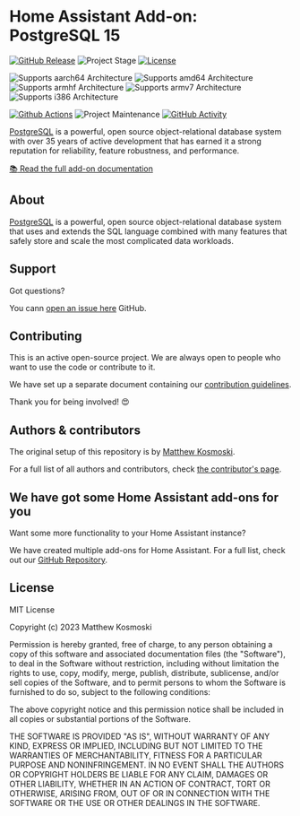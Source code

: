 # Home Assistant Add-on: PostgreSQL 15

[![GitHub Release][releases-shield]][releases]
![Project Stage][project-stage-shield]
[![License][license-shield]](LICENSE.md)

![Supports aarch64 Architecture][aarch64-shield]
![Supports amd64 Architecture][amd64-shield]
![Supports armhf Architecture][armhf-shield]
![Supports armv7 Architecture][armv7-shield]
![Supports i386 Architecture][i386-shield]

[![Github Actions][github-actions-shield]][github-actions]
![Project Maintenance][maintenance-shield]
[![GitHub Activity][commits-shield]][commits]

[PostgreSQL][postgresql] is a powerful, open source object-relational database
system with over 35 years of active development that has earned it a strong
reputation for reliability, feature robustness, and performance.

[:books: Read the full add-on documentation][docs]

## About

[PostgreSQL][postgresql] is a powerful, open source object-relational database
system that uses and extends the SQL language combined with many features that
safely store and scale the most complicated data workloads.

## Support

Got questions?

You cann [open an issue here][issue] GitHub.

## Contributing

This is an active open-source project. We are always open to people who want to
use the code or contribute to it.

We have set up a separate document containing our
[contribution guidelines](.github/CONTRIBUTING.md).

Thank you for being involved! :heart_eyes:

## Authors & contributors

The original setup of this repository is by [Matthew Kosmoski][mkosmo].

For a full list of all authors and contributors,
check [the contributor's page][contributors].

## We have got some Home Assistant add-ons for you

Want some more functionality to your Home Assistant instance?

We have created multiple add-ons for Home Assistant. For a full list, check out
our [GitHub Repository][repository].

## License

MIT License

Copyright (c) 2023 Matthew Kosmoski

Permission is hereby granted, free of charge, to any person obtaining a copy
of this software and associated documentation files (the "Software"), to deal
in the Software without restriction, including without limitation the rights
to use, copy, modify, merge, publish, distribute, sublicense, and/or sell
copies of the Software, and to permit persons to whom the Software is
furnished to do so, subject to the following conditions:

The above copyright notice and this permission notice shall be included in all
copies or substantial portions of the Software.

THE SOFTWARE IS PROVIDED "AS IS", WITHOUT WARRANTY OF ANY KIND, EXPRESS OR
IMPLIED, INCLUDING BUT NOT LIMITED TO THE WARRANTIES OF MERCHANTABILITY,
FITNESS FOR A PARTICULAR PURPOSE AND NONINFRINGEMENT. IN NO EVENT SHALL THE
AUTHORS OR COPYRIGHT HOLDERS BE LIABLE FOR ANY CLAIM, DAMAGES OR OTHER
LIABILITY, WHETHER IN AN ACTION OF CONTRACT, TORT OR OTHERWISE, ARISING FROM,
OUT OF OR IN CONNECTION WITH THE SOFTWARE OR THE USE OR OTHER DEALINGS IN THE
SOFTWARE.

[aarch64-shield]: https://img.shields.io/badge/aarch64-yes-green.svg
[amd64-shield]: https://img.shields.io/badge/amd64-yes-green.svg
[armhf-shield]: https://img.shields.io/badge/armhf-yes-green.svg
[armv7-shield]: https://img.shields.io/badge/armv7-yes-green.svg
[commits-shield]: https://img.shields.io/github/commit-activity/y/mkosmo/hassio-addon-postgresql15.svg
[commits]: https://github.com/mkosmo/hassio-addon-postgresql15/commits/main
[contributors]: https://github.com/mkosmo/hassio-addon-postgresql15/graphs/contributors
[docs]: https://github.com/mkosmo/hassio-addon-postgresql15/blob/main/plex/DOCS.md
[mkosmo]: https://github.com/mkosmo
[github-actions-shield]: https://github.com/mkosmo/hassio-addon-postgresql15/workflows/CI/badge.svg
[github-actions]: https://github.com/mkosmo/hassio-addon-postgresql15/actions
[i386-shield]: https://img.shields.io/badge/i386-yes-green.svg
[issue]: https://github.com/mkosmo/hassio-addon-postgresql15/issues
[license-shield]: https://img.shields.io/github/license/mkosmo/hassio-addon-postgresql15.svg
[maintenance-shield]: https://img.shields.io/maintenance/yes/2023.svg
[project-stage-shield]: https://img.shields.io/badge/project%20stage-experimental-yellow.svg
[releases-shield]: https://img.shields.io/github/release/mkosmo/hassio-addon-postgresql15.svg
[releases]: https://github.com/mkosmo/hassio-addon-postgresql15/releases
[repository]: https://github.com/mkosmo/hassio-addons
[postgresql]: https://www.postgresql.org/
